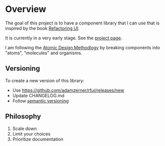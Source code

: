 # Overview

The goal of this project is to have a component library that I can use that is
inspired by the book [Refactoring UI](https://www.refactoringui.com/).

It is currently in a very early stage. See the
[project page](https://github.com/users/adamzerner/projects/2/views/1).

I am following the
[Atomic Design Methodlogy](https://atomicdesign.bradfrost.com/chapter-2/) by
breaking components into "atoms", "molecules" and organisms.

## Versioning

To create a new version of this library:

- Use https://github.com/adamzerner/rfui/releases/new
- Update CHANGELOG.md
- Follow [semantic versioning](https://semver.org/)

## Philosophy

1. Scale down
2. Limit your choices
3. Prioritize documentation
